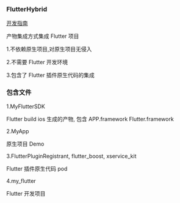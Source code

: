 

### FlutterHybrid

[开发指南](https://github.com/ZeroJian/FlutterHybrid/tree/master/开发指南)

产物集成方式集成 Flutter 项目

1.不依赖原生项目,对原生项目无侵入

2.不需要 Flutter 开发环境

3.包含了 Flutter 插件原生代码的集成

### 包含文件

1.MyFlutterSDK

Flutter build ios 生成的产物, 包含 APP.framework Flutter.framework

2.MyApp

原生项目 Demo

3.FlutterPluginRegistrant, flutter_boost, xservice_kit

Flutter 插件原生代码 pod

4.my_flutter

Flutter 开发项目

